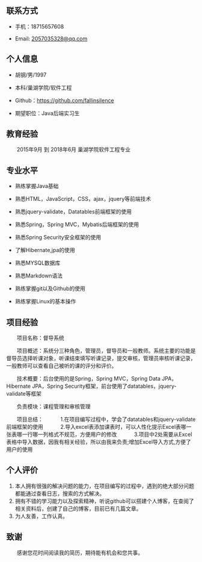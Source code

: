 ## 联系方式
+ 手机：18715657608

+ Email: 2057035328@qq.com

## 个人信息
+ 胡钢/男/1997

+ 本科/巢湖学院/软件工程

+ Github：https://github.com/fallinsilence

+ 期望职位：Java后端实习生

## 教育经验
　　2015年9月 到 2018年6月  巢湖学院软件工程专业

## 专业水平
+ 熟练掌握Java基础

+ 熟悉HTML，JavaScript，CSS，ajax，jquery等前端技术

+ 熟悉jquery-validate，Datatables前端框架的使用

+ 熟悉Spring，Spring MVC，Mybatis后端框架的使用

+ 熟悉Spring Security安全框架的使用

+ 了解Hibernate,jpa的使用

+ 熟悉MYSQL数据库

+ 熟悉Markdown语法

+ 熟练掌握git以及Github的使用

+ 熟练掌握Linux的基本操作

## 项目经验
　　项目名称：督导系统  

　　项目概述：系统分三种角色，管理员，督导员和一般教师。系统主要的功能是督导员选择听课对象，听课结束填写听课记录，提交审核，管理员审核听课记录，一般教师可以查看自己被听的课的评分和评价。  

　　技术概要：后台使用的是Spring，Spring MVC，Spring Data JPA，Hibernate JPA，Spring Security框架，前台使用了datatables，jquery-validate等框架  

　　负责模块：课程管理和审核管理  

　　项目总结：
　　　1.在项目编写过程中，学会了datatables和jquery-validate前端框架的使用
　　　2.导入excel表添加课表时，可以人性化提示Excel表哪一张表哪一行哪一列格式不规范，方便用户的修改
　　　3.项目中2处需要从Excel表格中导入数据，因我有相关经验，所以由我来负责;增加Excel导入方式,方便了用户的使用


## 个人评价
1. 本人拥有很强的解决问题的能力，在项目编写的过程中，遇到的绝大部分问题都能通过查看日志，搜索的方式解决。
2. 拥有不错的学习能力以及探索精神，听说github可以搭建个人博客，在查阅了相关资料后，创建了自己的博客，目前已有几篇文章。
3. 为人友善，工作认真。

## 致谢
　　感谢您花时间阅读我的简历，期待能有机会和您共事。
